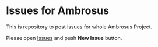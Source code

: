# Issues for Ambrosus

This is repository to post issues for whole Ambrosus Project.

Please open [Issues](https://github.com/ambrosus/issues/issues) and push __New
Issue__ button.
